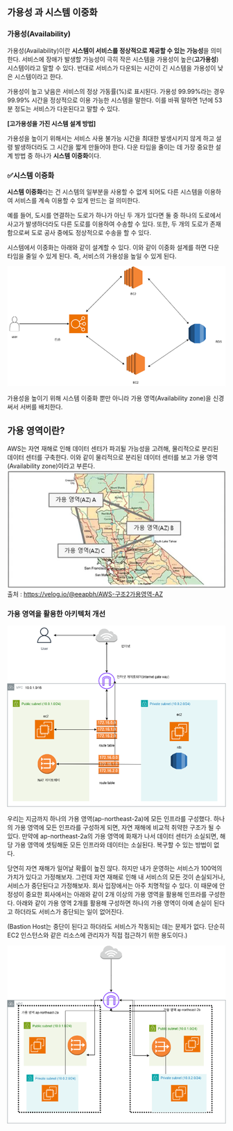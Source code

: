 ## 가용성 과 시스템 이중화
### 가용성(Availability)

가용성(Availability)이란 **시스템이 서비스를 정상적으로 제공할 수 있는 가능성**을 의미한다. 서비스에 장애가 발생할 가능성이 극히 작은 시스템을 가용성이 높은(**고가용성**) 시스템이라고 말할 수 있다. 반대로 서비스가 다운되는 시간이 긴 시스템을 가용성이 낮은 시스템이라고 한다.

가용성이 높고 낮음은 서비스의 정상 가동률(%)로 표시된다. 가용성 99.99%라는 경우 99.99% 시간을 정상적으로 이용 가능한 시스템을 말한다. 이를 바꿔 말하면 1년에 53분 정도는 서비스가 다운된다고 말할 수 있다.

**[고가용성을 가진 시스템 설계 방법]**

가용성을 높이기 위해서는 서비스 사용 불가능 시간을 최대한 발생시키지 않게 하고 설령 발생하더라도 그 시간을 짧게 만들어야 한다. 다운 타임을 줄이는 데 가장 중요한 설계 방법 중 하나가 **시스템 이중화**이다.

### ✅시스템 이중화

**시스템 이중화**라는 건 시스템의 일부분을 사용할 수 없게 되어도 다른 시스템을 이용하여 서비스를 계속 이용할 수 있게 만드는 걸 의미한다.

예를 들어, 도시를 연결하는 도로가 하나가 아닌 두 개가 있다면 둘 중 하나의 도로에서 사고가 발생하더라도 다른 도로를 이용하여 수송할 수 있다. 또한, 두 개의 도로가 존재함으로써 도로 공사 중에도 정상적으로 수송을 할 수 있다.  

시스템에서 이중화는 아래와 같이 설계할 수 있다. 이와 같이 이중화 설계를 하면 다운 타임을 줄일 수 있게 된다. 즉, 서비스의 가용성을 높일 수 있게 된다.   
  
![img_0.png](img/img_0.png)  

가용성을 높이기 위해 시스템 이중화 뿐만 아니라 가용 영역(Availability zone)을 신경 써서 서버를 배치한다. 


## 가용 영역이란?
AWS는 자연 재해로 인해 데이터 센터가 파괴될 가능성을 고려해, 물리적으로 분리된 데이터 센터를 구축한다. 이와 같이 물리적으로 분리된 데이터 센터를 보고 가용 영역(Availability zone)이라고 부른다.  
![image.webp](img/image.webp)  
출처 : https://velog.io/@eeapbh/AWS-구조2가용영역-AZ  

### 가용 영역을 활용한 아키텍처 개선
![img_1.png](img/img_1.png)  

우리는 지금까지 하나의 가용 영역(ap-northeast-2a)에 모든 인프라를 구성했다. 하나의 가용 영역에 모든 인프라를 구성하게 되면, 자연 재해에 비교적 취약한 구조가 될 수 있다. 만약에 ap-northeast-2a의 가용 영역에 화재가 나서 데이터 센터가 소실되면, 해당 가용 영역에 셋팅해둔 모든 인프라와 데이터는 소실된다. 복구할 수 있는 방법이 없다.

당연히 자연 재해가 일어날 확률이 높진 않다. 하지만 내가 운영하는 서비스가 100억의 가치가 있다고 가정해보자. 그런데 자연 재해로 인해 내 서비스의 모든 것이 손실되거나, 서비스가 중단된다고 가정해보자. 회사 입장에서는 아주 치명적일 수 있다. 이 때문에 안정성이 중요한 회사에서는 아래와 같이 2개 이상의 가용 영역을 활용해 인프라를 구성한다. 아래와 같이 가용 영역 2개를 활용해 구성하면 하나의 가용 영역이 아예 손실이 된다고 하더라도 서비스가 중단되는 일이 없어진다.

(Bastion Host는 중단이 된다고 하더라도 서비스가 작동되는 데는 문제가 없다. 단순히 EC2 인스턴스와 같은 리소스에 관리자가 직접 접근하기 위한 용도이다.)  
  
![img_2.png](img/img_2.png)